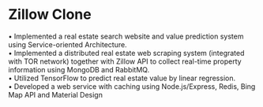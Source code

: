 # Zillow Clone

• Implemented a real estate search website and value prediction system using Service-oriented Architecture.  <br>
• Implemented a distributed real estate web scraping system (integrated with TOR network) together with Zillow
API to collect real-time property information using MongoDB and RabbitMQ. <br>
• Utilized TensorFlow to predict real estate value by linear regression. <br>
• Developed a web service with caching using Node.js/Express, Redis, Bing Map API and Material Design <br>
